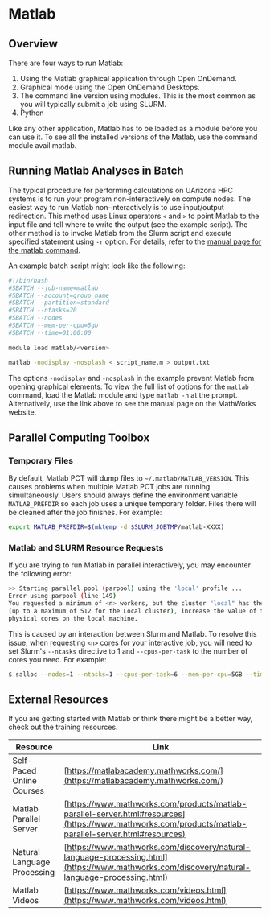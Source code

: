 # Matlab

## Overview 

There are four ways to run Matlab:

1. Using the Matlab graphical application through Open OnDemand.
2. Graphical mode using the Open OnDemand Desktops.
3. The command line version using modules.  This is the most common as you will typically submit a job using SLURM.
4. Python 

Like any other application, Matlab has to be loaded as a module before you can use it. To see all the installed versions of the Matlab, use the command module avail matlab.

## Running Matlab Analyses in Batch
The typical procedure for performing calculations on UArizona HPC systems is to run your program non-interactively on compute nodes. The easiest way to run Matlab non-interactively is to use input/output redirection. This method uses Linux operators ```<``` and ```>``` to point Matlab to the input file and tell where to write the output (see the example script). The other method is to invoke Matlab from the Slurm script and execute specified statement using ```-r``` option. For details, refer to the [manual page for the matlab command](https://www.mathworks.com/help/matlab/ref/matlablinux.html).

An example batch script might look like the following:

```bash
#!/bin/bash
#SBATCH --job-name=matlab
#SBATCH --account=group_name
#SBATCH --partition=standard
#SBATCH --ntasks=20
#SBATCH --nodes
#SBATCH --mem-per-cpu=5gb
#SBATCH --time=01:00:00
  
module load matlab/<version>
  
matlab -nodisplay -nosplash < script_name.m > output.txt
```

The options ```-nodisplay``` and ```-nosplash``` in the example prevent Matlab from opening graphical elements. To view the full list of options for the ```matlab``` command, load the Matlab module and type ```matlab -h``` at the prompt. Alternatively, use the link above to see the manual page on the MathWorks website.

## Parallel Computing Toolbox

### Temporary Files

By default, Matlab PCT will dump files to ```~/.matlab/MATLAB_VERSION```. This causes problems when multiple Matlab PCT jobs are running simultaneously. Users should always define the environment variable ```MATLAB_PREFDIR``` so each job uses a unique temporary folder. Files there will be cleaned after the job finishes. For example:
```bash
export MATLAB_PREFDIR=$(mktemp -d $SLURM_JOBTMP/matlab-XXXX)
```

### Matlab and SLURM Resource Requests

If you are trying to run Matlab in parallel interactively, you may encounter the following error:

```bash
>> Starting parallel pool (parpool) using the 'local' profile ...
Error using parpool (line 149)
You requested a minimum of <n> workers, but the cluster "local" has the NumWorkers property set to allow a maximum of 1 workers. To run a communicating job on more workers than this
(up to a maximum of 512 for the Local cluster), increase the value of the NumWorkers property for the cluster. The default value of NumWorkers for a Local cluster is the number of
physical cores on the local machine.
```

This is caused by an interaction between Slurm and Matlab. To resolve this issue, when requesting ```<n>``` cores for your interactive job, you will need to set Slurm's ```--ntasks``` directive to 1 and ```--cpus-per-task``` to the number of cores you need. For example:

```bash
$ salloc --nodes=1 --ntasks=1 --cpus-per-task=6 --mem-per-cpu=5GB --time=01:00:00 --job-name=interactive --account=<GROUP> --partition=standard
```

## External Resources

If you are getting started with Matlab or think there might be a better way, check out the training resources.

|Resource|Link|
|-|-|
|Self-Paced Online Courses|[https://matlabacademy.mathworks.com/](https://matlabacademy.mathworks.com/)|
|Matlab Parallel Server|[https://www.mathworks.com/products/matlab-parallel-server.html#resources](https://www.mathworks.com/products/matlab-parallel-server.html#resources)|
|Natural Language Processing|[https://www.mathworks.com/discovery/natural-language-processing.html](https://www.mathworks.com/discovery/natural-language-processing.html)|
|Matlab Videos|[https://www.mathworks.com/videos.html](https://www.mathworks.com/videos.html)|

